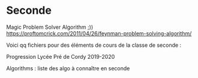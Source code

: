 # Seconde

Magic Problem Solver Algorithm ;)) https://proftomcrick.com/2011/04/26/feynman-problem-solving-algorithm/


Voici qq fichiers pour des éléments de cours de la classe de seconde :

Progression Lycée Pré de Cordy 2019-2020

Algorithms : liste des algo à connaître en seconde
